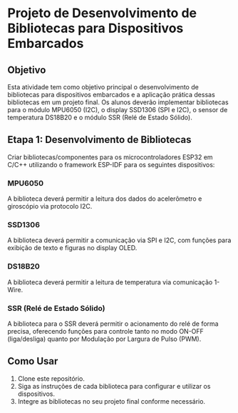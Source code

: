 # Projeto de Desenvolvimento de Bibliotecas para Dispositivos Embarcados

## Objetivo
Esta atividade tem como objetivo principal o desenvolvimento de bibliotecas para dispositivos embarcados e a aplicação prática dessas bibliotecas em um projeto final. Os alunos deverão implementar bibliotecas para o módulo MPU6050 (I2C), o display SSD1306 (SPI e I2C), o sensor de temperatura DS18B20 e o módulo SSR (Relé de Estado Sólido).

## Etapa 1: Desenvolvimento de Bibliotecas
Criar bibliotecas/componentes para os microcontroladores ESP32 em C/C++ utilizando o framework ESP-IDF para os seguintes dispositivos:

### MPU6050
A biblioteca deverá permitir a leitura dos dados do acelerômetro e giroscópio via protocolo I2C.

### SSD1306
A biblioteca deverá permitir a comunicação via SPI e I2C, com funções para exibição de texto e figuras no display OLED.

### DS18B20
A biblioteca deverá permitir a leitura de temperatura via comunicação 1-Wire.

### SSR (Relé de Estado Sólido)
A biblioteca para o SSR deverá permitir o acionamento do relé de forma precisa, oferecendo funções para controle tanto no modo ON-OFF (liga/desliga) quanto por Modulação por Largura de Pulso (PWM).


## Como Usar
1. Clone este repositório.
2. Siga as instruções de cada biblioteca para configurar e utilizar os dispositivos.
3. Integre as bibliotecas no seu projeto final conforme necessário.
